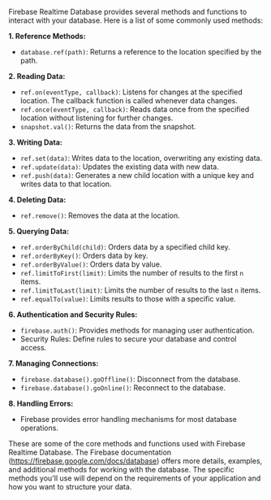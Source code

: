 Firebase Realtime Database provides several methods and functions to interact with your database. Here is a list of some commonly used methods:

**1. Reference Methods:**

- `database.ref(path)`: Returns a reference to the location specified by the path.

**2. Reading Data:**

- `ref.on(eventType, callback)`: Listens for changes at the specified location. The callback function is called whenever data changes.
- `ref.once(eventType, callback)`: Reads data once from the specified location without listening for further changes.
- `snapshot.val()`: Returns the data from the snapshot.

**3. Writing Data:**

- `ref.set(data)`: Writes data to the location, overwriting any existing data.
- `ref.update(data)`: Updates the existing data with new data.
- `ref.push(data)`: Generates a new child location with a unique key and writes data to that location.

**4. Deleting Data:**

- `ref.remove()`: Removes the data at the location.

**5. Querying Data:**

- `ref.orderByChild(child)`: Orders data by a specified child key.
- `ref.orderByKey()`: Orders data by key.
- `ref.orderByValue()`: Orders data by value.
- `ref.limitToFirst(limit)`: Limits the number of results to the first `n` items.
- `ref.limitToLast(limit)`: Limits the number of results to the last `n` items.
- `ref.equalTo(value)`: Limits results to those with a specific value.

**6. Authentication and Security Rules:**

- `firebase.auth()`: Provides methods for managing user authentication.
- Security Rules: Define rules to secure your database and control access.

**7. Managing Connections:**

- `firebase.database().goOffline()`: Disconnect from the database.
- `firebase.database().goOnline()`: Reconnect to the database.

**8. Handling Errors:**

- Firebase provides error handling mechanisms for most database operations.

These are some of the core methods and functions used with Firebase Realtime Database. The Firebase documentation (https://firebase.google.com/docs/database) offers more details, examples, and additional methods for working with the database. The specific methods you'll use will depend on the requirements of your application and how you want to structure your data.